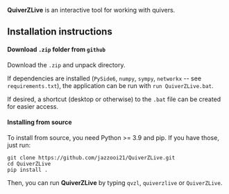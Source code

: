 **QuiverZLive** is an interactive tool for working with quivers.

## Installation instructions

#### Download `.zip` folder from `github`
Download the `.zip` and unpack directory. 

If dependencies are installed (`PySide6`, `numpy`, `sympy`, `networkx` -- see `requirements.txt`), the application can be run with `run QuiverZLive.bat`.

If desired, a shortcut (desktop or otherwise) to the `.bat` file can be created for easier access.

#### Installing from source
To install from source, you need Python >= 3.9 and pip. If you have those, just run:

    git clone https://github.com/jazzooi21/QuiverZLive.git
    cd QuiverZLive
    pip install .

Then, you can run **QuiverZLive** by typing `qvzl`, `quiverzlive` or `QuiverZLive`.


